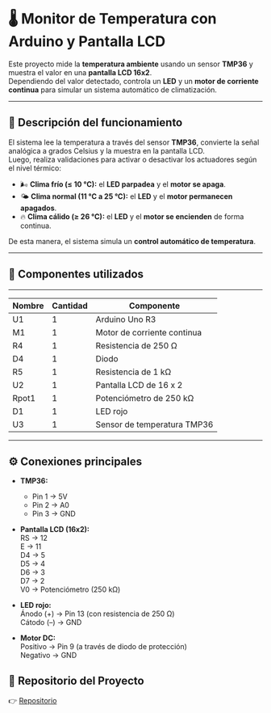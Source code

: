 # 🌡️ Monitor de Temperatura con Arduino y Pantalla LCD

Este proyecto mide la **temperatura ambiente** usando un sensor **TMP36** y muestra el valor en una **pantalla LCD 16x2**.  
Dependiendo del valor detectado, controla un **LED** y un **motor de corriente continua** para simular un sistema automático de climatización.

---

## 🧠 Descripción del funcionamiento

El sistema lee la temperatura a través del sensor **TMP36**, convierte la señal analógica a grados Celsius y la muestra en la pantalla LCD.  
Luego, realiza validaciones para activar o desactivar los actuadores según el nivel térmico:

- 🌬️ **Clima frío (≤ 10 °C):** el **LED parpadea** y el **motor se apaga**.  
- 🌤️ **Clima normal (11 °C a 25 °C):** el **LED** y el **motor permanecen apagados**.  
- 🔥 **Clima cálido (≥ 26 °C):** el **LED** y el **motor se encienden** de forma continua.

De esta manera, el sistema simula un **control automático de temperatura**.

---

## 🧩 Componentes utilizados
___________________________________________________
| Nombre | Cantidad |         Componente          |
|--------|----------|-----------------------------|
| U1     |     1    | Arduino Uno R3              |
| M1     |     1    | Motor de corriente continua |
| R4     |     1    | Resistencia de 250 Ω        |
| D4     |     1    | Diodo                       |
| R5     |     1    | Resistencia de 1 kΩ         |
| U2     |     1    | Pantalla LCD de 16 x 2      |
| Rpot1  |     1    | Potenciómetro de 250 kΩ     |
| D1     |     1    | LED rojo                    |
| U3     |     1    | Sensor de temperatura TMP36 |

---

## ⚙️ Conexiones principales

- **TMP36:**  
  - Pin 1 → 5V  
  - Pin 2 → A0  
  - Pin 3 → GND  

- **Pantalla LCD (16x2):**  
  RS → 12  
  E → 11  
  D4 → 5  
  D5 → 4  
  D6 → 3  
  D7 → 2  
  V0 → Potenciómetro (250 kΩ)

- **LED rojo:**  
  Ánodo (+) → Pin 13 (con resistencia de 250 Ω)  
  Cátodo (–) → GND  

- **Motor DC:**  
  Positivo → Pin 9 (a través de diodo de protección)  
  Negativo → GND
  
## 🔗 Repositorio del Proyecto

👉 [Repositorio](https://github.com/ricardo852/proyecto-arduino-2.git)
